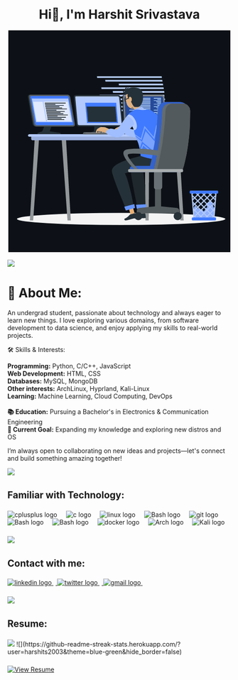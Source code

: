 <h1 align="center">Hi👋, I'm Harshit Srivastava</h1>
<p align="center"><img src="animation.gif" width="500" alt="animation.gif"></p>
<img src="https://user-images.githubusercontent.com/73097560/115834477-dbab4500-a447-11eb-908a-139a6edaec5c.gif">             

###
# 💫 About Me:
An undergrad student, passionate about technology and always eager to learn new things. I love exploring various domains, from software development to data science, and enjoy applying my skills to real-world projects.

🛠️ Skills & Interests:

<b>Programming:</b> Python, C/C++, JavaScript<br>
<b>Web Development:</b> HTML, CSS<br>
<b>Databases:</b> MySQL, MongoDB<br>
<b>Other interests:</b> ArchLinux, Hyprland, Kali-Linux<br>
<b>Learning:</b> Machine Learning, Cloud Computing, DevOps<br>
<br><b>📚 Education:</b> Pursuing a Bachelor's in Electronics & Communication Engineering<br>
<b>🚀 Current Goal:</b> Expanding my knowledge and exploring new distros and OS<br>

I’m always open to collaborating on new ideas and projects—let's connect and build something amazing together!

<img src="https://user-images.githubusercontent.com/73097560/115834477-dbab4500-a447-11eb-908a-139a6edaec5c.gif">
<h2 align="left">Familiar with Technology:</h2>

###

<div align="left">
  <img src="https://skillicons.dev/icons?i=cpp" height="40" alt="cplusplus logo"  />
  <img width="12" />
  <img src="https://cdn.jsdelivr.net/gh/devicons/devicon/icons/c/c-original.svg" height="40" alt="c logo"  />
  <img width="12" />
  <img src="https://cdn.jsdelivr.net/gh/devicons/devicon/icons/linux/linux-original.svg" height="40" alt="linux logo"  />
  <img width="12" />
  <img src="https://skillicons.dev/icons?i=bash" height="40" alt="Bash logo"  />
  <img width="12" />
  <img src="https://cdn.jsdelivr.net/gh/devicons/devicon/icons/git/git-original.svg" height="40" alt="git logo"  />
  <img width="12" />
  <img src="https://skillicons.dev/icons?i=python" height="40" alt="Bash logo"  />
  <img width="12" />
  <img src="https://skillicons.dev/icons?i=haskell" height="40" alt="Bash logo"  />
  <img width="12" />
  <img src="https://skillicons.dev/icons?i=docker" height="40" alt="docker logo"  />
  <img width="12" />
  <img src="https://skillicons.dev/icons?i=arch" height="40" alt="Arch logo"  />
  <img width="12" />
  <img src="https://skillicons.dev/icons?i=kali" height="40" alt="Kali logo"  />
</div>

###
<img src="https://user-images.githubusercontent.com/73097560/115834477-dbab4500-a447-11eb-908a-139a6edaec5c.gif">
<h2 align="left">Contact with me:</h2>

###

<div align="left">
  <a href="www.linkedin.com/in/harshit-srivastava-945b59200" target="_blank">
    <img src="https://skillicons.dev/icons?i=linkedin" height="50" alt="linkedin logo"  />
    <img width="5" />
  </a>
  <a href="https://twitter.com/jae_the_me" target="_blank">
    <img src="https://skillicons.dev/icons?i=twitter" height="50" alt="twitter logo"  />
    <img width="5" />
  </a>
  <a href="mailto:harshittsrivastava778@gmail.com" target="_blank">
    <img src="https://skillicons.dev/icons?i=gmail" height="50" alt="gmail logo"  />
    <img width="5" />
  </a>
</div>

###
<img src="https://user-images.githubusercontent.com/73097560/115834477-dbab4500-a447-11eb-908a-139a6edaec5c.gif">
<h2 align="left">Resume:</h2>

###
<img src="https://user-images.githubusercontent.com/73097560/115834477-dbab4500-a447-11eb-908a-139a6edaec5c.gif">
![](https://github-readme-streak-stats.herokuapp.com/?user=harshits2003&theme=blue-green&hide_border=false)<br/>

###

[![View Resume](https://img.shields.io/badge/View%20Resume-Click%20Here-brightgreen)](https://github.com/harshits2003/HarshitS2003/blob/main/Resume.pdf)
